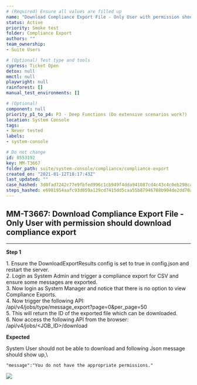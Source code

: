 ```yaml
---
# (Required) Ensure all values are filled up
name: "Download Compliance Export File - Only User with permission should download compliance export"
status: Active
priority: Smoke test
folder: Compliance Export
authors: ""
team_ownership: 
- Suite Users

# (Optional) Test type and tools
cypress: Ticket Open
detox: null
mmctl: null
playwright: null
rainforest: []
manual_test_environments: []

# (Optional)
component: null
priority_p1_to_p4: P3 - Deep Functions (Do extensive scenarios work?)
location: System Console
tags: 
- Never tested
labels: 
- system-console

# Do not change
id: 8553192
key: MM-T3667
folder_path: suite/system-console/compliance/compliance-export
created_on: "2021-01-12T18:17:43Z"
last_updated: ""
case_hashed: 3d0fad7242c77e9fbfed996c1cb949f4dda941087cd4c43c4c0eb298caa013aaea157b5bbc9296790f88463f30c9cb09
steps_hashed: e6981954aafc93d059a129cd7415dd5caa55b87946788b904de2dd70a6edfded8c592645b0c65946567ae384d695d362
---
```


## MM-T3667: Download Compliance Export File - Only User with permission should download compliance export

---

**Step 1**

1\. Ensure the DownloadExportResults config is set to true in config.json and restart the server.\
2\. Login as System Admin and trigger a compliance export for CSV and ensure some messages are exported.\
3\. Now login as System Manager and notice that there is no option to view Compliance Exports.\
4\. Now trigger the following API:\
/api/v4/jobs/type/message\_export?page=0\&per\_page=50\
5\. This will return the ID of the exported file which can be downloaded.\
6\. Now access the following API from the browser:\
/api/v4/jobs/\<JOB\_ID>/download

**Expected**

System User should not be able to download and following Json message should show up,\\

```
"message":"You do not have the appropriate permissions."
```

![](https://smartbear-tm4j-prod-us-west-2-attachment-rich-text.s3.us-west-2.amazonaws.com/embedded-f3277290f945470c4add5d21ef3dc7ca7b74388fc7152bfb6b99ae58c66a95a8-1610475224466-1610475224465.png)
